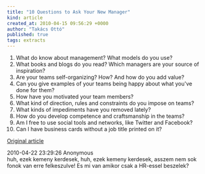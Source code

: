 ```yaml
---
title: "10 Questions to Ask Your New Manager"
kind: article
created_at: 2010-04-15 09:56:29 +0000
author: "Takács Ottó"
published: true
tags: extracts
---
```

1. What do know about management? What models do you use?
2. What books and blogs do you read? Which managers are your source of inspiration?
3. Are your teams self-organizing? How? And how do you add value?
4. Can you give examples of your teams being happy about what you've done for them?
5. How have you motivated your team members?
6. What kind of direction, rules and constraints do you impose on teams?
7. What kinds of impediments have you removed lately?
8. How do you develop competence and craftsmanship in the teams?
9. Am I free to use social tools and networks, like Twitter and Facebook?
10. Can I have business cards without a job title printed on it?


<!--break-->

[Original article](http://www.noop.nl/2010/03/10-questions-to-ask-your-new-manager.html)


<div class='old-comments'>
		<div class='one-old-comment'>
			<span class='comment-date'>2010-04-22 23:29:26</span>
			<span class='commenter-name'>Anonymous</span>
			<div class='comment-body'>
				<span class='comment-title'>huh, ezek kemeny kerdesek,</comment>
				huh, ezek kemeny kerdesek, asszem nem sok fonok van erre felkeszulve!
Es mi van amikor csak a HR-essel beszelek?
			</div>
		</div>
		</div>